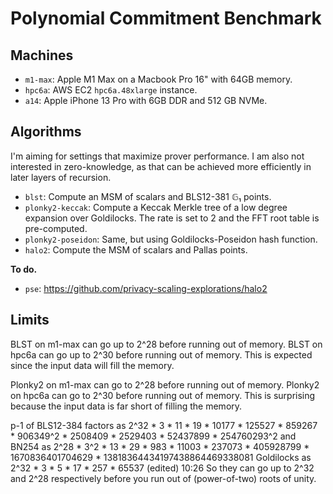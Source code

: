 # Polynomial Commitment Benchmark


## Machines

* `m1-max`: Apple M1 Max on a Macbook Pro 16" with 64GB memory.
* `hpc6a`: AWS EC2 `hpc6a.48xlarge` instance.
* `a14`: Apple iPhone 13 Pro with 6GB DDR and 512 GB NVMe.


## Algorithms

I'm aiming for settings that maximize prover performance. I am also not interested in zero-knowledge, as that can be achieved more efficiently in later layers of recursion.

* `blst`: Compute an MSM of scalars and BLS12-381 𝔾₁ points.
* `plonky2-keccak`: Compute a Keccak Merkle tree of a low degree expansion over Goldilocks. The rate is set to 2 and the FFT root table is pre-computed.
* `plonky2-poseidon`: Same, but using Goldilocks-Poseidon hash function.
* `halo2`: Compute the MSM of scalars and Pallas points.

**To do.**

* `pse`: https://github.com/privacy-scaling-explorations/halo2

## Limits

BLST on m1-max can go up to 2^28 before running out of memory.
BLST on hpc6a can go up to 2^30 before running out of memory.
This is expected since the input data will fill the memory.

Plonky2 on m1-max can go to 2^28 before running out of memory.
Plonky2 on hpc6a can go to 2^30 before running out of memory.
This is surprising because the input data is far short of filling the memory.


 p-1 of BLS12-384 factors as
2^32 * 3 * 11 * 19 * 10177 * 125527 * 859267 * 906349^2 * 2508409 * 2529403 * 52437899 * 254760293^2
and BN254 as
2^28 * 3^2 * 13 * 29 * 983 * 11003 * 237073 * 405928799 * 1670836401704629 * 13818364434197438864469338081
Goldilocks as
2^32 * 3 * 5 * 17 * 257 * 65537
(edited)
10:26
So they can go up to 2^32 and 2^28 respectively before you run out of (power-of-two) roots of unity.
